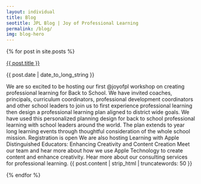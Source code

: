 ```yaml
---
layout: individual
title: Blog
seotitle: JPL Blog | Joy of Professional Learning
permalink: /blog/
img: blog-hero
---
```


{% for post in site.posts %}
<div class="post-area">
  <a href="{{ post.url | prepend: site.baseurl }}" class="bold">{{ post.title }}</a>
  <p class="post-date">{{ post.date | date_to_long_string }}</p>
  <p>We are so excited to be hosting our first @joyofpl workshop on creating professional learning for Back to School. We have invited coaches, principals, curriculum coordinators, professional development coordinators and other school leaders to join us to first experience professional learning  then design a professional learning plan aligned to district wide goals. We have used this personalized planning design for back to school professional learning with school leaders around the world. The plan extends to year long learning events through thoughtful consideration of the whole school mission. 
Registration is open
  <https://conference.iste.org/2017/program/search/detail_session.php?id=108675817>
 We are also hosting Learning with Apple Distinguished Educators: Enhancing Creativity and Content Creation Meet our team and hear more about how we use Apple Technology to create content and enhance creativity. Hear more about our consulting services for professional learning. 
  <https://conference.iste.org/2017/program/search/detail_presenter.php?id=108114820>
    {{ post.content | strip_html | truncatewords: 50 }}
  <p>
<div>
{% endfor %}
